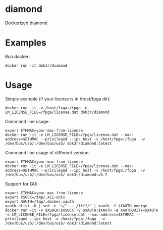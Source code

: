 # diamond
Dockerized diamond

# Examples

Run docker:

```
docker run -it dok3r/diamond
```

# Usage

Simple example (if your license is in /host/fpga dir):
```
docker run -it -v /host/fpga:/fpga -e LM_LICENSE_FILE=/fpga/license.dat dok3r/diamond
```

Command line usage:
```
export ETHMAC=your-mac-from-license
docker run -it -e LM_LICENSE_FILE=/fpga/license.dat --mac-address=$ETHMAC --privileged --ipc host -v /host/fpga:/fpga  -v /dev/bus/usb/:/dev/bus/usb/ dok3r/diamond:latest
```

Command line usage of different version:
```
export ETHMAC=your-mac-from-license
docker run -it -e LM_LICENSE_FILE=/fpga/license.dat --mac-address=$ETHMAC --privileged --ipc host -v /host/fpga:/fpga  -v /dev/bus/usb/:/dev/bus/usb/ dok3r/diamond:v3.7
```

Support for GUI:
```
export ETHMAC=your-mac-from-license
export XSOCK=/tmp/.X11-unix
export XAUTH=/tmp/.docker.xauth
xauth nlist :0 | sed -e 's/^..../ffff/' | xauth -f $XAUTH nmerge -
docker run -it -v $XSOCK:$XSOCK -v $XAUTH:$XAUTH -e XAUTHORITY=$XAUTH -e LM_LICENSE_FILE=/fpga/license.dat --mac-address=$ETHMAC --privileged --ipc host -v /host/fpga:/fpga  -v /dev/bus/usb/:/dev/bus/usb/ dok3r/diamond:latest
```


